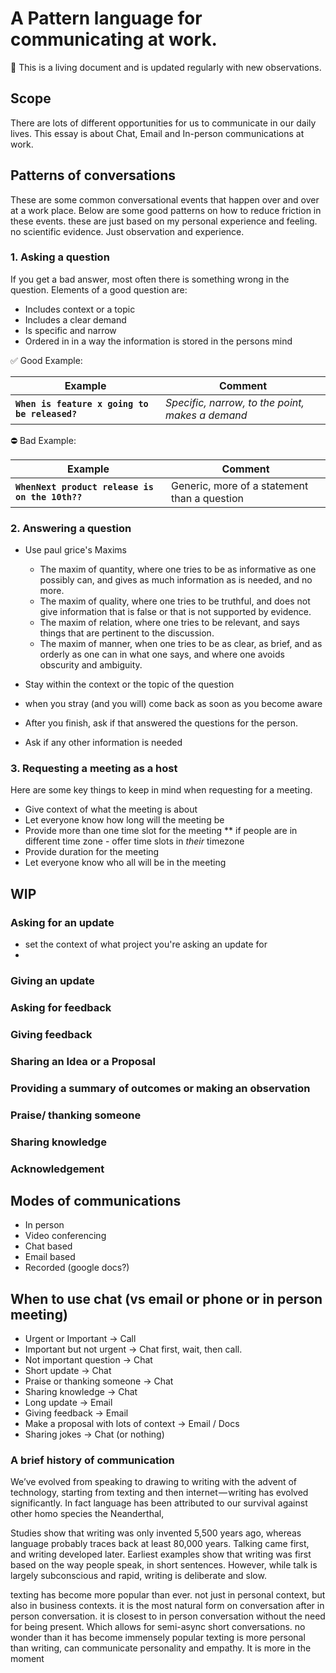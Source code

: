 # A Pattern language for communicating at work.
📖 This is a living document and is updated regularly with new observations.

## Scope

There are lots of different opportunities for us to communicate in our daily lives. This essay is about Chat, Email and In-person communications at work.

## Patterns of conversations

These are some common conversational events that happen over and over at a work place. Below are some good patterns on how to reduce friction in these events. these are just based on my personal experience and feeling. no scientific evidence. Just observation and experience.

### 1. Asking a question

If you get a bad answer, most often there is something wrong in the question. Elements of a good question are:

* Includes context or a topic
* Includes a clear demand
* Is specific and narrow
* Ordered in in a way the information is stored in the persons mind

✅ Good Example:

Example | Comment
------- | -------
**`When is feature x going to be released?`** | _Specific, narrow, to the point, makes a demand_

⛔️ Bad Example:

Example | Comment
------- | -------
**`WhenNext product release is on the 10th??`** | Generic, more of a statement than a question

### 2. Answering a question

* Use paul grice's Maxims
  * The maxim of quantity, where one tries to be as informative as one possibly can, and gives as much information as is needed, and no more.
  * The maxim of quality, where one tries to be truthful, and does not give information that is false or that is not supported by evidence.
  * The maxim of relation, where one tries to be relevant, and says things that are pertinent to the discussion.
  * The maxim of manner, when one tries to be as clear, as brief, and as orderly as one can in what one says, and where one avoids obscurity and ambiguity.

* Stay within the context or the topic of the question
* when you stray (and you will) come back as soon as you become aware
* After you finish, ask if that answered the questions for the person.
* Ask if any other information is needed

### 3. Requesting a meeting as a host
Here are some key things to keep in mind when requesting for a meeting.
* Give context of what the meeting is about
* Let everyone know how long will the meeting be
* Provide more than one time slot for the meeting
** if people are in different time zone - offer time slots in _their_ timezone
* Provide duration for the meeting
* Let everyone know who all will be in the meeting

## WIP

### Asking for an update
* set the context of what project you're asking an update for
*

### Giving an update

### Asking for feedback

### Giving feedback

### Sharing an Idea or a Proposal

### Providing a summary of outcomes or making an observation

### Praise/ thanking someone

### Sharing knowledge

### Acknowledgement

## Modes of communications

* In person
* Video conferencing
* Chat based
* Email based
* Recorded (google docs?)

## When to use chat (vs email or phone or in person meeting)

* Urgent or Important → Call
* Important but not urgent → Chat first, wait, then call.
* Not important question → Chat
* Short update → Chat
* Praise or thanking someone → Chat
* Sharing knowledge → Chat
* Long update → Email
* Giving feedback → Email
* Make a proposal with lots of context → Email / Docs
* Sharing jokes → Chat (or nothing)

### A brief history of communication

We’ve evolved from speaking to drawing to writing with the advent of technology, starting from texting and then internet — writing has evolved significantly. In fact language has been attributed to our survival against other homo species the Neanderthal,

Studies show that writing was only invented 5,500 years ago, whereas language probably traces back at least 80,000 years. Talking came first, and writing developed later. Earliest examples show that writing was first based on the way people speak, in short sentences. However, while talk is largely subconscious and rapid, writing is deliberate and slow.

texting has become more popular than ever. not just in personal context, but also in business contexts. it is the most natural form on conversation after in person conversation. it is closest to in person conversation without the need for being present. Which allows for semi-async short conversations. no wonder than it has become immensely popular texting is more personal than writing, can communicate personality and empathy. It is more in the moment
